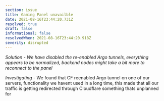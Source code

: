 ```yaml
---
section: issue
title: Gaming Panel unavailble
date: 2021-08-16T23:44:20.731Z
resolved: true
draft: false
informational: false
resolvedWhen: 2021-08-16T23:44:20.918Z
severity: disrupted
---
```

*Solution - We have disabled the re-enabled Argo tunnels, everything appears to be normalized, backend nodes might take a bit more to reconnect to the panel*

*Investigating* - We found that CF reenabled Argo tunnel on one of our servers, functionality we havent used in a long time, this made that all our traffic is getting redirected through Cloudflare something thats unplanned for